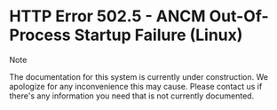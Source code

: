 ﻿# HTTP Error 502.5 - ANCM Out-Of-Process Startup Failure (Linux)

> [!NOTE]
> The documentation for this system is currently under construction. We apologize for any inconvenience this may cause. Please
> contact us if there's any information you need that is not currently documented.
